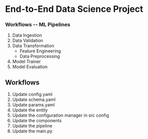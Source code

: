 # End-to-End Data Science Project

### Workflows -- ML Pipelines

1. Data Ingestion
2. Data Validation
3. Data Transformation
    - Feature Engineering
    - Data Preprocessing
4. Model Trainer
5. Model Evaluation

## Workflows

1. Update config.yaml
2. Update schema.yaml
3. Update params.yaml
4. Update the entity
5. Update the configuration manager in src config
6. Update the components
7. Update the pipeline
8. Update the main.py
